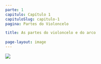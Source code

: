 ```yaml
---
parte: 1
capitulo: Capítulo 1
capituloSlug: capitulo-1
pagina: Partes do Violoncelo

title: As partes do violoncelo e do arco
 
page-layout: image
---
```


<img src="{{site.baseurl}}/assets/graphics/content/capitulo_1_1_1_Cello.jpg"/>